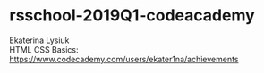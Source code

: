 # rsschool-2019Q1-codeacademy
Ekaterina Lysiuk   
HTML CSS Basics: https://www.codecademy.com/users/ekater1na/achievements 